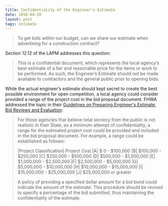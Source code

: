 ```yaml
---
title: Confidentiality of the Engineer's Estimate
date: 2016-04-20
layout: post
tags: estimate
---
```


> To get bids within our budget, can we share our estimate when advertising for a construction contract?

Section 12.12 of the LAPM addresses this question:

> This is a confidential document, which represents the local agency’s best estimate of a fair and reasonable price for the items or work to be performed. As such, the Engineer’s Estimate should not be made available to contractors and the general public prior to opening bids.

While the actual engineer’s estimate should kept secret to create the best possible environment for open competition, a local agency could consider provided a range of the project cost in the bid proposal document. FHWA addressed the topic in their [Guidelines on Preparing Engineer's Estimate, Bid Reviews and Evaluation](https://www.fhwa.dot.gov/programadmin/contracts/ta508046.cfm#s4):

> For those agencies that believe total secrecy from the public is not realistic in their State, as a minimum attempt of confidentiality, a range for the estimated project cost could be provided and included in the bid proposal document. For example, a range could be established as follows:
>
> |Project Classification| Project Cost
> |A| $ 0 - $100,000
> |B| 	$100,000 - $250,000
> |C|	$250,000 - $500,000
> |D|	$500,000 - $1,000,000
> |E|	 $1,000,000 - $2,500,000
> |F|	 $2,500,000 - $5,000,000
> |G|	$5,000,000 - $10,000,000
> |H|	$10,000,000 - $15,000,000
> |I|	$15,000,000 - $25,000,000
> |J| 	$25,000,000 or greater
> 
> A policy of providing a specified dollar amount for a bid bond could indicate the amount of the estimate. This procedure should be revised to specify a percentage of the bid submitted, thus maintaining the confidentiality of the estimate.
